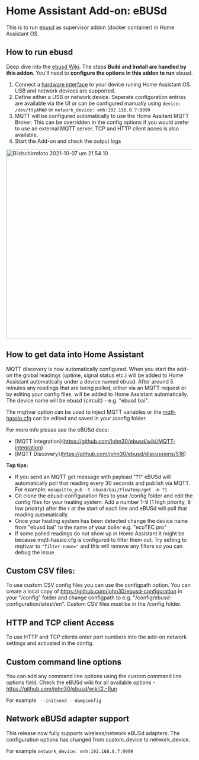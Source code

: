# Home Assistant Add-on: eBUSd

This is to run [ebusd](http://ebusd.eu) as supervisor addon (docker container) in Home Assistant OS.

## How to run ebusd

Deep dive into the [ebusd Wiki](https://github.com/john30/ebusd/wiki).
The steps **Build and Install are handled by this addon**. You'll need to **configure the options in this addon to run** ebusd.

1. Connect a [hardware interface](https://github.com/john30/ebusd/wiki/6.-Hardware) to your device runing Home Assistant OS. USB and network devices are supported.
2. Define either a USB or network device.  Seperate configuration entries are available via the UI or can be configured manually using ```device: /dev/ttyAMA0``` or ```network_device: enh:192.158.0.7:9999```
3. MQTT will be configured automatically to use the Home Assitant MQTT Broker.  This can be overridden in the config options if you would prefer to use an external MQTT server.  TCP and HTTP client acces is also available.
4. Start the Add-on and check the output logs
  <img width="512" alt="Bildschirmfoto 2021-10-07 um 21 54 10" src="https://user-images.githubusercontent.com/1786188/136459050-16ab7c10-0fe0-40ff-b20d-b6eb1730630d.png">


## How to get data into Home Assistant

MQTT discovery is now automatically configured.  When you start the add-on the global readings (uptime, signal status etc.) will be added to Home Assistant automatically under a device named ebusd.  After around 5 minutes any readings that are being polled, either via an MQTT request or by editing your config files, will be added to Home Assistant automatically.  The device name will be ebusd {circuit} - e.g. "ebusd bai".

The mqttvar option can be used to inject MQTT variables or the [mqtt-hassio.cfg](https://github.com/john30/ebusd/blob/master/contrib/etc/ebusd/mqtt-hassio.cfg) can be edited and saved in your /config folder.

For more info please see the eBUSd docs:
 - [MQTT Integration}(https://github.com/john30/ebusd/wiki/MQTT-integration)
 - [MQTT Discovery}(https://github.com/john30/ebusd/discussions/518)

**Top tips:** 

- If you send an MQTT get message with payload "?1" eBUSd will automatically poll that reading every 30 seconds and publish via MQTT. For example: ```mosquitto_pub -t ebusd/bai/FlowTemp/get -m ?1```
- Git clone the ebusd-configuration files to your /config folder and edit the config files for your heating system.  Add a number 1-9 (1 high priority, 9 low prioirty) after the r at the start of each line and eBUSd will poll that reading automatically.
- Once your heating system has been detected change the device name from "ebusd bai" to the name of your boiler e.g. "ecoTEC pro"
- If some polled readings do not show up in Home Assistant it might be because mqtt-hassio.cfg is configured to filter them out.  Try setting to mqttvar to ```"filter-name="``` and this will remove any filters so you can debug the issue.

## Custom CSV files:

To use custom CSV config files you can use the configpath option. You can create a local copy of https://github.com/john30/ebusd-configuration in your "/config" folder and change configpath to e.g. "/config/ebusd-configuration/latest/en".  Custom CSV files must be in the /config folder.

## HTTP and TCP client Access

To use HTTP and TCP clients enter port numbers into the add-on network settings and activated in the config.

## Custom command line options

You can add any command line options using the custom command line options field.  Check the eBUSd wiki for all available options - https://github.com/john30/ebusd/wiki/2.-Run

For example ``` --initsend --dumpconfig```

## Network eBUSd adapter support

This release now fully supports wireless/network eBUSd adapters.  The configuration options has changed from custom_device to network_device.

For example ```network_device: enh:192.168.0.7:9999```

